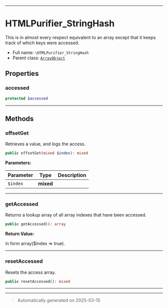 ***

# HTMLPurifier_StringHash

This is in almost every respect equivalent to an array except
that it keeps track of which keys were accessed.



* Full name: `\HTMLPurifier_StringHash`
* Parent class: [`ArrayObject`](./ArrayObject.md)



## Properties


### accessed



```php
protected $accessed
```






***

## Methods


### offsetGet

Retrieves a value, and logs the access.

```php
public offsetGet(mixed $index): mixed
```








**Parameters:**

| Parameter | Type | Description |
|-----------|------|-------------|
| `$index` | **mixed** |  |





***

### getAccessed

Returns a lookup array of all array indexes that have been accessed.

```php
public getAccessed(): array
```









**Return Value:**

in form array($index => true).




***

### resetAccessed

Resets the access array.

```php
public resetAccessed(): mixed
```












***


***
> Automatically generated on 2025-03-15
